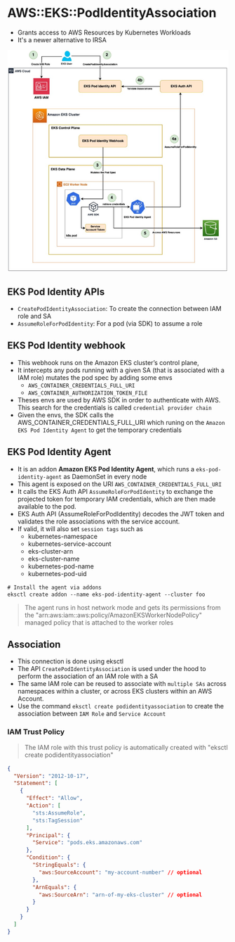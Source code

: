 # AWS::EKS::PodIdentityAssociation

- Grants access to AWS Resources by Kubernetes Workloads
- It's a newer alternative to IRSA

![EKS Pod Identity](.images/eks-pod-identity.png)

## EKS Pod Identity APIs

- `CreatePodIdentityAssociation`: To create the connection between IAM role and SA
- `AssumeRoleForPodIdentity`: For a pod (via SDK) to assume a role

## EKS Pod Identity webhook

- This webhook runs on the Amazon EKS cluster’s control plane,
- It intercepts any pods running with a given SA (that is associated with a IAM role) mutates the pod spec by adding some envs
  - `AWS_CONTAINER_CREDENTIALS_FULL_URI`
  - `AWS_CONTAINER_AUTHORIZATION_TOKEN_FILE`
- Theses envs are used by AWS SDK in order to authenticate with AWS. This search for the credentials is called `credential provider chain`
- Given the envs, the SDK calls the AWS_CONTAINER_CREDENTIALS_FULL_URI which runing on the `Amazon EKS Pod Identity Agent` to get the temporary credentials

## EKS Pod Identity Agent

- It is an addon **Amazon EKS Pod Identity Agent**, which runs a `eks-pod-identity-agent` as DaemonSet in every node
- This agent is exposed on the URI `AWS_CONTAINER_CREDENTIALS_FULL_URI`
- It calls the EKS Auth API `AssumeRoleForPodIdentity` to exchange the projected token for temporary IAM credentials, which are then made available to the pod.
- EKS Auth API (AssumeRoleForPodIdentity) decodes the JWT token and validates the role associations with the service account.
- If valid, it will also set `session tags` such as
  - kubernetes-namespace
  - kubernetes-service-account
  - eks-cluster-arn
  - eks-cluster-name
  - kubernetes-pod-name
  - kubernetes-pod-uid

```shell
# Install the agent via addons
eksctl create addon --name eks-pod-identity-agent --cluster foo
```

> The agent runs in host network mode and gets its permissions from the "arn:aws:iam::aws:policy/AmazonEKSWorkerNodePolicy" managed policy that is attached to the worker roles

## Association

- This connection is done using eksctl
- The API `CreatePodIdentityAssociation` is used under the hood to perform the association of an IAM role with a SA
- The same IAM role can be reused to associate with `multiple SAs` across namespaces within a cluster, or across EKS clusters within an AWS Account.
- Use the command `eksctl create podidentityassociation` to create the association between `IAM Role` and `Service Account`

### IAM Trust Policy

> The IAM role with this trust policy is automatically created with "eksctl create podidentityassociation"

```json
{
  "Version": "2012-10-17",
  "Statement": [
    {
      "Effect": "Allow",
      "Action": [
        "sts:AssumeRole",
        "sts:TagSession"
      ],
      "Principal": {
        "Service": "pods.eks.amazonaws.com"
      },
      "Condition": {
        "StringEquals": {
          "aws:SourceAccount": "my-account-number" // optional
        },
        "ArnEquals": {
          "aws:SourceArn": "arn-of-my-eks-cluster" // optional
        }
      }
    }
  ]
}
```
